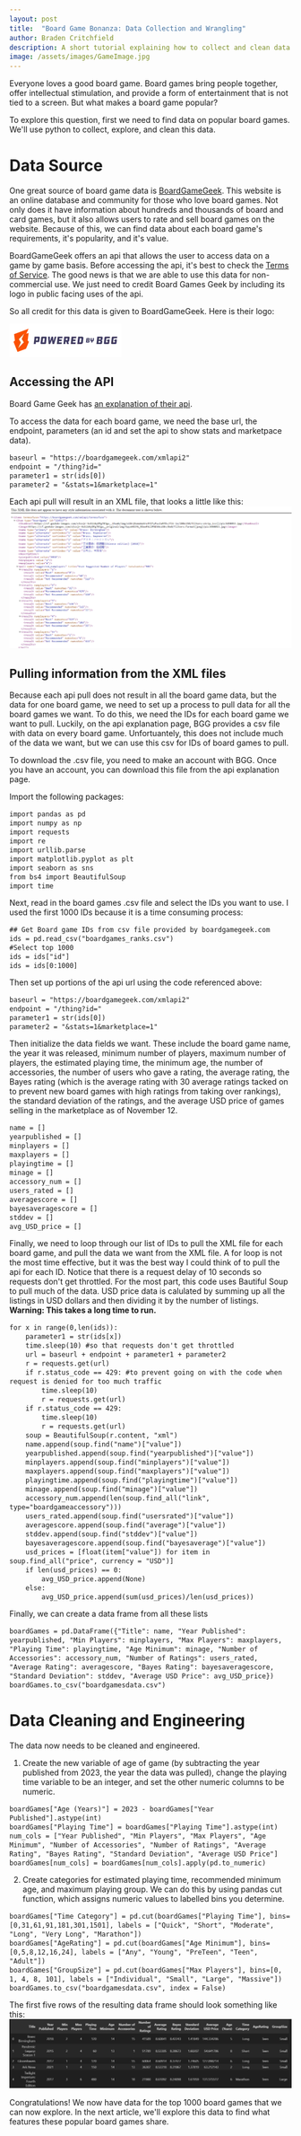 ```yaml
---
layout: post
title:  "Board Game Bonanza: Data Collection and Wrangling"
author: Braden Critchfield
description: A short tutorial explaining how to collect and clean data relating to board games.
image: /assets/images/GameImage.jpg
---
```


Everyone loves a good board game. Board games bring people together, offer intellectual stimulation, and provide a form of entertainment that is not tied to a screen. But what makes a board game popular? 

To explore this question, first we need to find data on popular board games. We'll use python to collect, explore, and clean this data.

# Data Source
One great source of board game data is [BoardGameGeek](https://boardgamegeek.com/). This website is an online database and community for those who love board games. Not only does it have information about hundreds and thousands of board and card games, but it also allows users to rate and sell board games on the website. Because of this, we can find data about each board game's requirements, it's popularity, and it's value.

BoardGameGeek offers an api that allows the user to access data on a game by game basis. Before accessing the api, it's best to check the [Terms of Service](https://boardgamegeek.com/wiki/page/XML_API_Terms_of_Use#). The good news is that we are able to use this data for non-commercial use. We just need to credit Board Games Geek by including its logo in public facing uses of the api.

So all credit for this data is given to BoardGameGeek. Here is their logo:

![BGG logo](/assets/images/BGG.webp)

## Accessing the API
Board Game Geek has [an explanation of their api](https://boardgamegeek.com/wiki/page/BGG_XML_API2).

To access the data for each board game, we need the base url, the endpoint, parameters (an id and set the api to show stats and marketpace data).
```
baseurl = "https://boardgamegeek.com/xmlapi2"
endpoint = "/thing?id="
parameter1 = str(ids[0])
parameter2 = "&stats=1&marketplace=1"
```

Each api pull will result in an XML file, that looks a little like this:
![XML api pull example](/assets/images/SampleXMLfile.png)

## Pulling information from the XML files
Because each api pull does not result in all the board game data, but the data for one board game, we need to set up a process to pull data for all the board games we want. To do this, we need the IDs for each board game we want to pull. Luckily, on the api explanation page, BGG provides a csv file with data on every board game. Unfortuantely, this does not include much of the data we want, but we can use this csv for IDs of board games to pull.

To download the .csv file, you need to make an account with BGG. Once you have an account, you can download this file from the api explanation page.

Import the following packages:
```
import pandas as pd
import numpy as np
import requests
import re
import urllib.parse
import matplotlib.pyplot as plt
import seaborn as sns
from bs4 import BeautifulSoup
import time
```

Next, read in the board games .csv file and select the IDs you want to use. I used the first 1000 IDs because it is a time consuming process:

```
## Get Board game IDs from csv file provided by boardgamegeek.com
ids = pd.read_csv("boardgames_ranks.csv")
#Select top 1000
ids = ids["id"]
ids = ids[0:1000]

```

Then set up portions of the api url using the code referenced above:
```
baseurl = "https://boardgamegeek.com/xmlapi2"
endpoint = "/thing?id="
parameter1 = str(ids[0])
parameter2 = "&stats=1&marketplace=1"
```

Then initialize the data fields we want. These include the board game name, the year it was released, minimum number of players, maximum number of players, the estimated playing time, the minimum age, the number of accessories, the number of users who gave a rating, the average rating, the Bayes rating (which is the average rating with 30 average ratings tacked on to prevent new board games with high ratings from taking over rankings), the standard deviation of the ratings, and the average USD price of games selling in the marketplace as of November 12.

```
name = []
yearpublished = []
minplayers = []
maxplayers = []
playingtime = []
minage = []
accessory_num = []
users_rated = []
averagescore = []
bayesaveragescore = []
stddev = []
avg_USD_price = []
```

Finally, we need to loop through our list of IDs to pull the XML file for each board game, and pull the data we want from the XML file. A for loop is not the most time effective, but it was the best way I could think of to pull the api for each ID. Notice that there is a request delay of 10 seconds so requests don't get throttled. For the most part, this code uses Bautiful Soup to pull much of the data. USD price data is calulated by summing up all the listings in USD dollars and then dividing it by the number of listings.
**Warning: This takes a long time to run.**

```
for x in range(0,len(ids)):
    parameter1 = str(ids[x])
    time.sleep(10) #so that requests don't get throttled
    url = baseurl + endpoint + parameter1 + parameter2
    r = requests.get(url)
    if r.status_code == 429: #to prevent going on with the code when request is denied for too much traffic
        time.sleep(10)
        r = requests.get(url)
    if r.status_code == 429:
        time.sleep(10)
        r = requests.get(url)
    soup = BeautifulSoup(r.content, "xml")
    name.append(soup.find("name")["value"])
    yearpublished.append(soup.find("yearpublished")["value"])
    minplayers.append(soup.find("minplayers")["value"])
    maxplayers.append(soup.find("maxplayers")["value"])
    playingtime.append(soup.find("playingtime")["value"])
    minage.append(soup.find("minage")["value"])
    accessory_num.append(len(soup.find_all("link", type="boardgameaccessory")))
    users_rated.append(soup.find("usersrated")["value"])
    averagescore.append(soup.find("average")["value"])
    stddev.append(soup.find("stddev")["value"])
    bayesaveragescore.append(soup.find("bayesaverage")["value"])
    usd_prices = [float(item["value"]) for item in soup.find_all("price", currency = "USD")]
    if len(usd_prices) == 0:
        avg_USD_price.append(None)
    else:
        avg_USD_price.append(sum(usd_prices)/len(usd_prices))

```
Finally, we can create a data frame from all these lists

```
boardGames = pd.DataFrame({"Title": name, "Year Published": yearpublished, "Min Players": minplayers, "Max Players": maxplayers, "Playing Time": playingtime, "Age Minimum": minage, "Number of Accessories": accessory_num, "Number of Ratings": users_rated, "Average Rating": averagescore, "Bayes Rating": bayesaveragescore, "Standard Deviation": stddev, "Average USD Price": avg_USD_price})
boardGames.to_csv("boardgamesdata.csv")
```

# Data Cleaning and Engineering
The data now needs to be cleaned and engineered.

1. Create the new variable of age of game (by subtracting the year published from 2023, the year the data was pulled), change the playing time variable to be an integer, and set the other numeric columns to be numeric.
```
boardGames["Age (Years)"] = 2023 - boardGames["Year Published"].astype(int)
boardGames["Playing Time"] = boardGames["Playing Time"].astype(int)
num_cols = ["Year Published", "Min Players", "Max Players", "Age Minimum", "Number of Accessories", "Number of Ratings", "Average Rating", "Bayes Rating", "Standard Deviation", "Average USD Price"]
boardGames[num_cols] = boardGames[num_cols].apply(pd.to_numeric)
```
2. Create categories for estimated playing time, recommended minimum age, and maximum playing group. We can do this by using pandas cut function, which assigns numeric values to labelled bins you determine.
```
boardGames["Time Category"] = pd.cut(boardGames["Playing Time"], bins=[0,31,61,91,181,301,1501], labels = ["Quick", "Short", "Moderate", "Long", "Very Long", "Marathon"])
boardGames["AgeRating"] = pd.cut(boardGames["Age Minimum"], bins=[0,5,8,12,16,24], labels = ["Any", "Young", "PreTeen", "Teen", "Adult"])
boardGames["GroupSize"] = pd.cut(boardGames["Max Players"], bins=[0, 1, 4, 8, 101], labels = ["Individual", "Small", "Large", "Massive"])
boardGames.to_csv("boardgamesdata.csv", index = False)
```

The first five rows of the resulting data frame should look something like this:
![Boardgames dataframe](/assets/images/BoardGamesDataframe.png)

Congratulations! We now have data for the top 1000 board games that we can now explore. In the next article, we'll explore this data to find what features these popular board games share.
